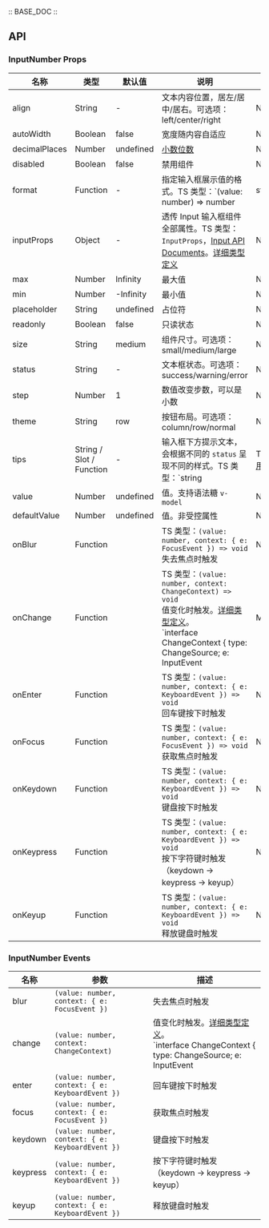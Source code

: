 :: BASE_DOC ::

## API
### InputNumber Props

名称 | 类型 | 默认值 | 说明 | 必传
-- | -- | -- | -- | --
align | String | - | 文本内容位置，居左/居中/居右。可选项：left/center/right | N
autoWidth | Boolean | false | 宽度随内容自适应 | N
decimalPlaces | Number | undefined | [小数位数](https://en.wiktionary.org/wiki/decimal_place) | N
disabled | Boolean | false | 禁用组件 | N
format | Function | - | 指定输入框展示值的格式。TS 类型：`(value: number) => number | string` | N
inputProps | Object | - | 透传 Input 输入框组件全部属性。TS 类型：`InputProps`，[Input API Documents](./input?tab=api)。[详细类型定义](https://github.com/Tencent/tdesign-vue/tree/develop/src/input-number/type.ts) | N
max | Number | Infinity | 最大值 | N
min | Number | -Infinity | 最小值 | N
placeholder | String | undefined | 占位符 | N
readonly | Boolean | false | 只读状态 | N
size | String | medium | 组件尺寸。可选项：small/medium/large | N
status | String | - | 文本框状态。可选项：success/warning/error | N
step | Number | 1 | 数值改变步数，可以是小数 | N
theme | String | row | 按钮布局。可选项：column/row/normal | N
tips | String / Slot / Function | - | 输入框下方提示文本，会根据不同的 `status` 呈现不同的样式。TS 类型：`string | TNode`。[通用类型定义](https://github.com/Tencent/tdesign-vue/blob/develop/src/common.ts) | N
value | Number | undefined | 值。支持语法糖 `v-model` | N
defaultValue | Number | undefined | 值。非受控属性 | N
onBlur | Function |  | TS 类型：`(value: number, context: { e: FocusEvent }) => void`<br/>失去焦点时触发 | N
onChange | Function |  | TS 类型：`(value: number, context: ChangeContext) => void`<br/>值变化时触发。[详细类型定义](https://github.com/Tencent/tdesign-vue/tree/develop/src/input-number/type.ts)。<br/>`interface ChangeContext { type: ChangeSource; e: InputEvent | MouseEvent | FocusEvent }`<br/><br/>`type ChangeSource = 'add' | 'reduce' | 'input' | ''`<br/> | N
onEnter | Function |  | TS 类型：`(value: number, context: { e: KeyboardEvent }) => void`<br/>回车键按下时触发 | N
onFocus | Function |  | TS 类型：`(value: number, context: { e: FocusEvent }) => void`<br/>获取焦点时触发 | N
onKeydown | Function |  | TS 类型：`(value: number, context: { e: KeyboardEvent }) => void`<br/>键盘按下时触发 | N
onKeypress | Function |  | TS 类型：`(value: number, context: { e: KeyboardEvent }) => void`<br/>按下字符键时触发（keydown -> keypress -> keyup） | N
onKeyup | Function |  | TS 类型：`(value: number, context: { e: KeyboardEvent }) => void`<br/>释放键盘时触发 | N

### InputNumber Events

名称 | 参数 | 描述
-- | -- | --
blur | `(value: number, context: { e: FocusEvent })` | 失去焦点时触发
change | `(value: number, context: ChangeContext)` | 值变化时触发。[详细类型定义](https://github.com/Tencent/tdesign-vue/tree/develop/src/input-number/type.ts)。<br/>`interface ChangeContext { type: ChangeSource; e: InputEvent | MouseEvent | FocusEvent }`<br/><br/>`type ChangeSource = 'add' | 'reduce' | 'input' | ''`<br/>
enter | `(value: number, context: { e: KeyboardEvent })` | 回车键按下时触发
focus | `(value: number, context: { e: FocusEvent })` | 获取焦点时触发
keydown | `(value: number, context: { e: KeyboardEvent })` | 键盘按下时触发
keypress | `(value: number, context: { e: KeyboardEvent })` | 按下字符键时触发（keydown -> keypress -> keyup）
keyup | `(value: number, context: { e: KeyboardEvent })` | 释放键盘时触发
